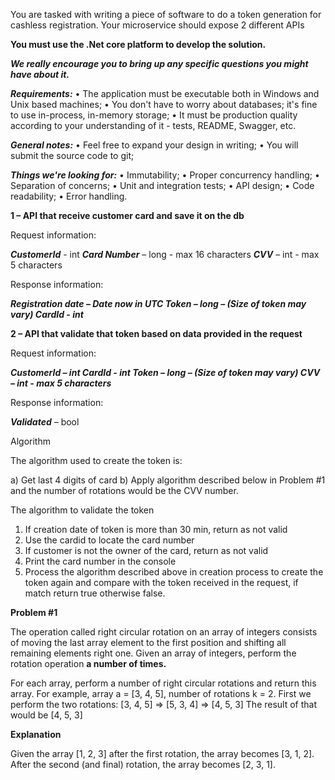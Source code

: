 You are tasked with writing a piece of software to do a token generation for cashless registration.
Your microservice should expose 2 different APIs

**You must use the .Net core platform to develop the solution.**

***We really encourage you to bring up any specific questions you might have about it.***

***Requirements:***
  • The application must be executable both in Windows and Unix based machines;
  • You don't have to worry about databases; it's fine to use in-process, in-memory storage;
  • It must be production quality according to your understanding of it - tests, README, Swagger, etc.

***General notes:***
  • Feel free to expand your design in writing;
  • You will submit the source code to git;
  
***Things we're looking for:***
  • Immutability;
  • Proper concurrency handling;
  • Separation of concerns;
  • Unit and integration tests;
  • API design;
  • Code readability;
  • Error handling.

**1 – API that receive customer card and save it on the db**

Request information:

***CustomerId*** - int
***Card Number*** – long - max 16 characters
***CVV*** – int - max 5 characters

Response information:

***Registration date – Date now in UTC
Token – long – (Size of token may vary)
CardId - int***

**2 – API that validate that token based on data provided in the request**

Request information:

***CustomerId – int
CardId - int
Token – long – (Size of token may vary)
CVV – int - max 5 characters***

Response information:

***Validated*** – bool

Algorithm

The algorithm used to create the token is:

  a) Get last 4 digits of card
  b) Apply algorithm described below in Problem #1 and the number of rotations would be the CVV number.

The algorithm to validate the token

  1. If creation date of token is more than 30 min, return as not valid
  2. Use the cardid to locate the card number
  3. If customer is not the owner of the card, return as not valid
  4. Print the card number in the console
  5. Process the algorithm described above in creation process to create the token again and compare with the token received in the request, if match return true otherwise false.


**Problem #1**

The operation called right circular rotation on an array of integers consists of moving the last array
element to the first position and shifting all remaining elements right one. Given an array of integers,
perform the rotation operation **a number of times.**

For each array, perform a number of right circular rotations and return this array.
For example, array a = [3, 4, 5], number of rotations k = 2.
First we perform the two rotations:
      [3, 4, 5] => [5, 3, 4] => [4, 5, 3]
The result of that would be [4, 5, 3]

**Explanation**

Given the array [1, 2, 3] after the first rotation, the array becomes [3, 1, 2].
After the second (and final) rotation, the array becomes [2, 3, 1].
